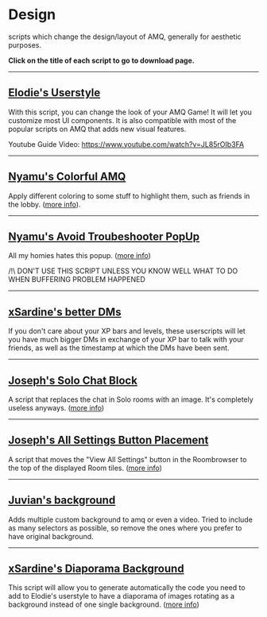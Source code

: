 # **Design**

scripts which change the design/layout of AMQ, generally for aesthetic purposes.

**Click on the title of each script to go to download page.**

---

## [Elodie's Userstyle](https://userstyles.world/user/melodyelodie)

With this script, you can change the look of your AMQ Game! It will let you customize most UI components.
 It is also compatible with most of the popular scripts on AMQ that adds new visual features.

Youtube Guide Video: <https://www.youtube.com/watch?v=JL85rOIb3FA>

---

## [Nyamu's Colorful AMQ](https://github.com/nyamu-amq/amq_scripts/raw/master/amqHighlightFriends.user.js)

Apply different coloring to some stuff to highlight them, such as friends in the lobby. ([more info](https://github.com/nyamu-amq/amq_scripts#amqhighlightfriendsuserjs)).

---

## [Nyamu's Avoid Troubeshooter PopUp](https://github.com/nyamu-amq/amq_scripts/raw/master/amqAvoidTroubleShooterPopup.user.js)

All my homies hates this popup. ([more info](https://github.com/nyamu-amq/amq_scripts#amqavoidtroubleshooterpopupuserjs))

/!\ DON'T USE THIS SCRIPT UNLESS YOU KNOW WELL WHAT TO DO WHEN BUFFERING PROBLEM HAPPENED

---

## [xSardine's better DMs](https://github.com/xSardine/AMQ-Stuff/tree/main/BetterDms)

If you don't care about your XP bars and levels, these userscripts will let you have much bigger DMs in exchange of your XP bar to talk with your friends, as well as the timestamp at which the DMs have been sent.

---

## [Joseph's Solo Chat Block](https://github.com/TheJoseph98/AMQ-Scripts/raw/master/amqSoloChatBlock.user.js)

A script that replaces the chat in Solo rooms with an image. It's completely useless anyways.
 ([more info](https://github.com/TheJoseph98/AMQ-Scripts#solo-chat-block-amqsolochatblockuserjs))

---

## [Joseph's All Settings Button Placement](https://github.com/TheJoseph98/AMQ-Scripts/raw/master/amqRoomBrowserFix.user.js)

A script that moves the "View All Settings" button in the Roombrowser to the top of the displayed Room tiles.
 ([more info](https://github.com/TheJoseph98/AMQ-Scripts#amq-room-browser-placement-amqroombrowserfixuserjs))

---

## [Juvian's background](https://github.com/amq-script-project/AMQ-Scripts/raw/master/design/amqBackground.user.js)

Adds multiple custom background to amq or even a video. Tried to include as many selectors as possible, so remove the ones where you prefer to have original background.

---

## [xSardine's Diaporama Background](https://github.com/xSardine/AMQ-Stuff/tree/main/DiaporamaBackgroundCSSGenerator)

This script will allow you to generate automatically the code you need to add to Elodie's userstyle to have a diaporama of images rotating as a background instead of one single background.
 ([more info](https://github.com/xSardine/AMQ-Stuff/tree/main/DiaporamaBackgroundCSSGenerator#diaporama-background-css-generator))
